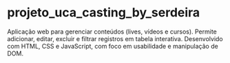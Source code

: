 # projeto_uca_casting_by_serdeira
Aplicação web para gerenciar conteúdos (lives, vídeos e cursos). Permite adicionar, editar, excluir e filtrar registros em tabela interativa. Desenvolvido com HTML, CSS e JavaScript, com foco em usabilidade e manipulação de DOM.
